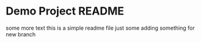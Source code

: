  # Demo Project README
some more text
this is a simple readme file
just some 
adding something for new branch